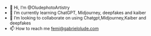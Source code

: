 - 👋 Hi, I’m @OludephotoArtistry
- 🌱 I’m currently learning ChatGPT, Midjourney, deepfakes and kaiber 
- 💞️ I’m looking to collaborate on using Chatgpt,Midjourney,Kaiber and deepfakes
- 📫 How to reach me femi@gabrielolude.com

<!---
OludephotoArtisty/OludephotoArtisty is a ✨ special ✨ repository because its `README.md` (this file) appears on your GitHub profile.
You can click the Preview link to take a look at your changes.
--->
